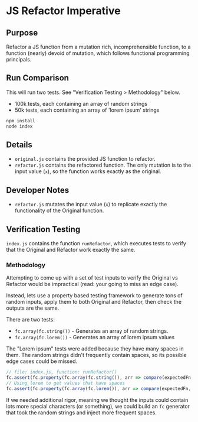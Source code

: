 # JS Refactor Imperative

## Purpose

Refactor a JS function from a mutation rich, incomprehensible function, to a function (nearly) devoid of mutation, which follows functional programming principals.

## Run Comparison

This will run two tests. See "Verification Testing > Methodology" below.

* 100k tests, each containing an array of random strings
* 50k tests, each containing an array of 'lorem ipsum' strings

```bash
npm install
node index
```

## Details

* `original.js` contains the provided JS function to refactor.
* `refactor.js` contains the refactored function. The only mutation is to the input value (`x`), so the function works exactly as the original.

## Developer Notes

* `refactor.js` mutates the input value (`x`) to replicate exactly the functionality of the Original function.

## Verification Testing

`index.js` contains the function `runRefactor`, which executes tests to verify that the Original and Refactor work exactly the same.

### Methodology

Attempting to come up with a set of test inputs to verify the Original vs Refactor would be impractical (read: your going to miss an edge case).

Instead, lets use a property based testing framework to generate tons of random inputs, apply them to both Original and Refactor, then check the outputs are the same.

There are two tests:

* `fc.array(fc.string())` - Generates an array of random strings.
* `fc.array(fc.lorem())` - Generates an array of lorem ipsum values

The "Lorem ipsum" tests were added because they have many spaces in them. The random strings didn't frequently contain spaces, so its possible edge cases could be missed.

```js
// file: index.js, function: runRefactor()
fc.assert(fc.property(fc.array(fc.string()), arr => compare(expectedFn, actualFn, arr)), { numRuns: 100000 })
// Using lorem to get values that have spaces
fc.assert(fc.property(fc.array(fc.lorem()), arr => compare(expectedFn, actualFn, arr)), { numRuns: 50000 })
```

If we needed additional rigor, meaning we thought the inputs could contain lots more special characters (or something), we could build an `fc` generator that took the random strings and inject more frequent spaces.
